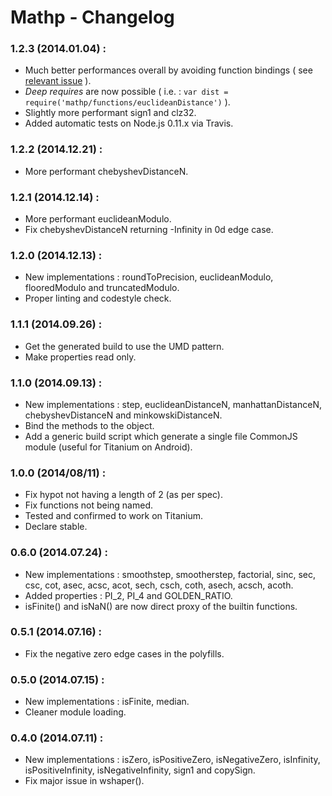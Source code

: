 # Mathp - Changelog

### 1.2.3 (2014.01.04) :

 * Much better performances overall by avoiding function bindings ( see [relevant issue](https://github.com/kchapelier/node-mathp/issues/4) ).
 * _Deep requires_ are now possible ( i.e. : `var dist = require('mathp/functions/euclideanDistance')` ).
 * Slightly more performant sign1 and clz32.
 * Added automatic tests on Node.js 0.11.x via Travis.

### 1.2.2 (2014.12.21) :

 * More performant chebyshevDistanceN.

### 1.2.1 (2014.12.14) :

 * More performant euclideanModulo.
 * Fix chebyshevDistanceN returning -Infinity in 0d edge case.

### 1.2.0 (2014.12.13) :

 * New implementations : roundToPrecision, euclideanModulo, flooredModulo and truncatedModulo.
 * Proper linting and codestyle check.

### 1.1.1 (2014.09.26) :

 * Get the generated build to use the UMD pattern.
 * Make properties read only.

### 1.1.0 (2014.09.13) :

 * New implementations : step, euclideanDistanceN, manhattanDistanceN, chebyshevDistanceN and minkowskiDistanceN.
 * Bind the methods to the object.
 * Add a generic build script which generate a single file CommonJS module (useful for Titanium on Android).

### 1.0.0 (2014/08/11) :

 * Fix hypot not having a length of 2 (as per spec).
 * Fix functions not being named.
 * Tested and confirmed to work on Titanium.
 * Declare stable.

### 0.6.0 (2014.07.24) :

 * New implementations : smoothstep, smootherstep, factorial, sinc, sec, csc, cot, asec, acsc, acot, sech, csch, coth, asech, acsch, acoth.
 * Added properties : PI_2, PI_4 and GOLDEN_RATIO.
 * isFinite() and isNaN() are now direct proxy of the builtin functions.

### 0.5.1 (2014.07.16) :

 * Fix the negative zero edge cases in the polyfills.

### 0.5.0 (2014.07.15) :

 * New implementations : isFinite, median.
 * Cleaner module loading.

### 0.4.0 (2014.07.11) :

 * New implementations : isZero, isPositiveZero, isNegativeZero, isInfinity, isPositiveInfinity, isNegativeInfinity, sign1 and copySign.
 * Fix major issue in wshaper().
